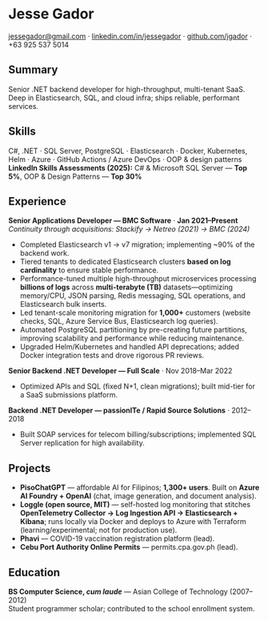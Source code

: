# Jesse Gador
[jessegador@gmail.com](mailto:jessegador@gmail.com) · [linkedin.com/in/jessegador](https://linkedin.com/in/jessegador) · [github.com/jgador](https://github.com/jgador) · +63 925 537 5014

## Summary
Senior .NET backend developer for high-throughput, multi-tenant SaaS. Deep in Elasticsearch, SQL, and cloud infra; ships reliable, performant services.

## Skills
C#, .NET · SQL Server, PostgreSQL · Elasticsearch · Docker, Kubernetes, Helm · Azure · GitHub Actions / Azure DevOps · OOP & design patterns  
**LinkedIn Skills Assessments (2025):** C# & Microsoft SQL Server — **Top 5%**, OOP & Design Patterns — **Top 30%**

## Experience

**Senior Applications Developer — BMC Software** · **Jan 2021–Present**  
_Continuity through acquisitions: Stackify → Netreo (2021) → BMC (2024)_
- Completed Elasticsearch v1 → v7 migration; implementing ~90% of the backend work.
- Tiered tenants to dedicated Elasticsearch clusters **based on log cardinality** to ensure stable performance.
- Performance-tuned multiple high-throughput microservices processing **billions of logs** across **multi-terabyte (TB)** datasets—optimizing memory/CPU, JSON parsing, Redis messaging, SQL operations, and Elasticsearch bulk inserts.
- Led tenant-scale monitoring migration for **1,000+** customers (website checks, SQL, Azure Service Bus, Elasticsearch log queries).
- Automated PostgreSQL partitioning by pre-creating future partitions, improving scalability and performance while reducing maintenance.
- Upgraded Helm/Kubernetes and handled API deprecations; added Docker integration tests and drove rigorous PR reviews.

**Senior Backend .NET Developer — Full Scale** · Nov 2018–Mar 2022  
- Optimized APIs and SQL (fixed N+1, clean migrations); built mid-tier for a SaaS submissions platform.

**Backend .NET Developer — passionITe / Rapid Source Solutions** · 2012–2018  
- Built SOAP services for telecom billing/subscriptions; implemented SQL Server replication for high availability.

## Projects
- **PisoChatGPT** — affordable AI for Filipinos; **1,300+ users**. Built on **Azure AI Foundry + OpenAI** (chat, image generation, and document analysis).  
- **Loggle (open source, MIT)** — self-hosted log monitoring that stitches **OpenTelemetry Collector → Log Ingestion API → Elasticsearch + Kibana**; runs locally via Docker and deploys to Azure with Terraform (learning/experimental; not for production use).  
- **Phavi** — COVID-19 vaccination registration platform (lead).  
- **Cebu Port Authority Online Permits** — permits.cpa.gov.ph (lead).

## Education
**BS Computer Science, _cum laude_** — Asian College of Technology (2007–2012)  
Student programmer scholar; contributed to the school enrollment system.
